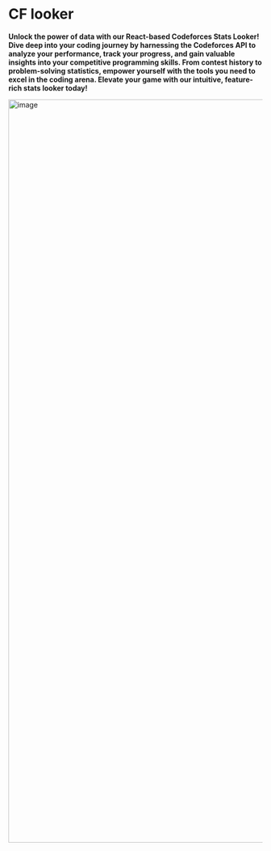 # CF looker

**Unlock the power of data with our React-based Codeforces Stats Looker! Dive deep into your coding journey by harnessing the Codeforces API to analyze your performance, track your progress, and gain valuable insights into your competitive programming skills. From contest history to problem-solving statistics, empower yourself with the tools you need to excel in the coding arena. Elevate your game with our intuitive, feature-rich stats looker today!**

<img width="1470" alt="image" src="https://github.com/JOSBEAK/cflooker/assets/59971421/445d376d-c8e6-4cd6-b53a-884d225b6fab">
